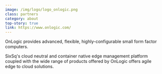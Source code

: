 ```yaml
---
image: /img/logo/logo_onlogic.png
class: partners
category: about
top-story: true
link: https://www.onlogic.com/
---
```


OnLogic provides advanced, flexible, highly-configurable small form factor computers.

SixSq's cloud neutral and container native edge management platform coupled with the wide range of products offered by OnLogic offers agile edge to cloud solutions.
